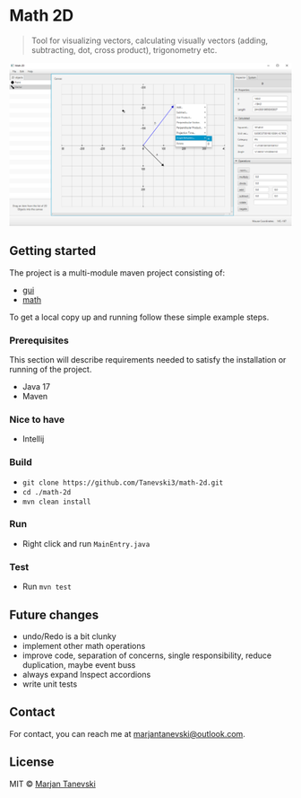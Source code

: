 # Math 2D

> Tool for visualizing vectors, calculating visually vectors (adding, subtracting, dot, cross product), trigonometry etc.

![Image](screenshot.png)
<br/>

## Getting started 
The project is a multi-module maven project consisting of:

- [gui](gui/)
- [math](math/)

To get a local copy up and running follow these simple example steps. 

### Prerequisites
This section will describe requirements needed to satisfy the installation or running of the project.

 - Java 17
 - Maven
 
### Nice to have
 - Intellij

### Build
 - `git clone https://github.com/Tanevski3/math-2d.git`
 - `cd ./math-2d`
 - `mvn clean install`
 
### Run
 - Right click and run `MainEntry.java`
 
### Test
 - Run `mvn test`

## Future changes

- undo/Redo is a bit clunky
- implement other math operations
- improve code, separation of concerns, single responsibility, reduce duplication, maybe event buss
- always expand Inspect accordions
- write unit tests
 
## Contact

For contact, you can reach me at [marjantanevski@outlook.com](marjantanevski@outlook.com).

## License

MIT © [Marjan Tanevski](marjantanevski@outlook.com)